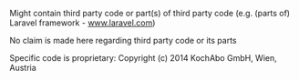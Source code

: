Might contain third party code or part(s) of third party code
(e.g. (parts of) Laravel framework - www.laravel.com)

No claim is made here regarding third party code or its parts

Specific code is proprietary: Copyright (c) 2014 KochAbo GmbH, Wien, Austria

